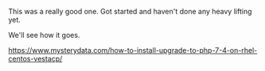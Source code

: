 This was a really good one. Got started and haven't done any heavy lifting yet.

We'll see how it goes.

https://www.mysterydata.com/how-to-install-upgrade-to-php-7-4-on-rhel-centos-vestacp/